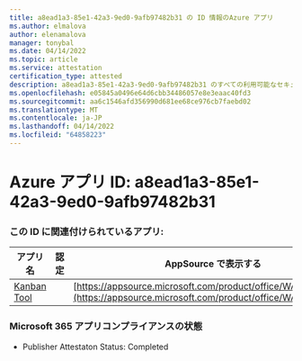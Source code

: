 ```yaml
---
title: a8ead1a3-85e1-42a3-9ed0-9afb97482b31 の ID 情報のAzure アプリ
ms.author: elmalova
author: elenamalova
manager: tonybal
ms.date: 04/14/2022
ms.topic: article
ms.service: attestation
certification_type: attested
description: a8ead1a3-85e1-42a3-9ed0-9afb97482b31 のすべての利用可能なセキュリティとコンプライアンス情報。
ms.openlocfilehash: e05845a0496e64d6cbb34486057e8e3eaac40fd3
ms.sourcegitcommit: aa6c1546afd356990d681ee68ce976cb7faebd02
ms.translationtype: MT
ms.contentlocale: ja-JP
ms.lasthandoff: 04/14/2022
ms.locfileid: "64858223"
---
```

# <a name="azure-app-id-a8ead1a3-85e1-42a3-9ed0-9afb97482b31"></a>Azure アプリ ID: a8ead1a3-85e1-42a3-9ed0-9afb97482b31


### <a name="apps-associated-with-this-id"></a>この ID に関連付けられているアプリ:
| **アプリ名** | **認定** | **AppSource で表示する** |
|--------------|---------------|-----------------------|
| [Kanban Tool](../forward/WA200002121.md) |  | [https://appsource.microsoft.com/product/office/WA200002121](https://appsource.microsoft.com/product/office/WA200002121) |

### <a name="microsoft-365-app-compliance-status"></a>Microsoft 365 アプリコンプライアンスの状態
- Publisher Attestaton Status: Completed
